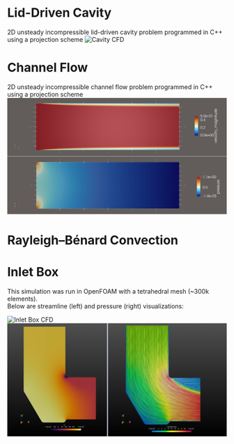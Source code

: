 # Lid-Driven Cavity
2D unsteady incompressible lid-driven cavity problem programmed in C++ using a projection scheme
![Cavity CFD](cavity-re100.png)


# Channel Flow
2D unsteady incompressible channel flow problem programmed in C++ using a projection scheme
![Channel CFD](channel-re100.png)

# Rayleigh–Bénard Convection


# Inlet Box
This simulation was run in OpenFOAM with a tetrahedral mesh (~300k elements).  
Below are streamline (left) and pressure (right) visualizations:

![Inlet Box CFD](INLET_BOX.png)
![Inlet Box CFD](INLET_BOX-CONTOURS.png)
